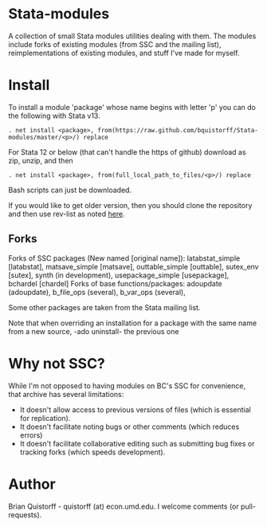 Stata-modules
=============

A collection of small Stata modules utilities dealing with them. The modules include forks of existing modules (from SSC and the mailing list), reimplementations of existing modules, and stuff I've made for myself.

Install
=======

To install a module 'package' whose name begins with letter 'p' you can do the following with Stata v13.

```
. net install <package>, from(https://raw.github.com/bquistorff/Stata-modules/master/<p>/) replace
```

For Stata 12 or below (that can't handle the https of github) download as zip, unzip, and then 

```
. net install <package>, from(full_local_path_to_files/<p>/) replace
```

Bash scripts can just be downloaded.

If you would like to get older version, then you should clone the repository and then use rev-list as noted [here](http://stackoverflow.com/questions/6990484/git-checkout-by-date).

Forks
---------------------
Forks of SSC packages (New named [original name]): latabstat_simple [latabstat], matsave_simple [matsave], outtable_simple [outtable], sutex_env [sutex], synth (in development), usepackage_simple [usepackage], bchardel [chardel]
Forks of base functions/packages: adoupdate (adoupdate), b_file_ops (several), b_var_ops (several), 

Some other packages are taken from the Stata mailing list. 

Note that when overriding an installation for a package with the same name from a new source, -ado uninstall- the previous one

Why not SSC?
=======

While I'm not opposed to having modules on BC's SSC for convenience, that archive has several limitations:
* It doesn't allow access to previous versions of files (which is essential for replication). 
* It doesn't facilitate noting bugs or other comments (which reduces errors)
* It doesn't facilitate collaborative editing such as submitting bug fixes or tracking forks (which speeds development).


Author
=======
Brian Quistorff - quistorff (at) econ.umd.edu. I welcome comments (or pull-requests).
